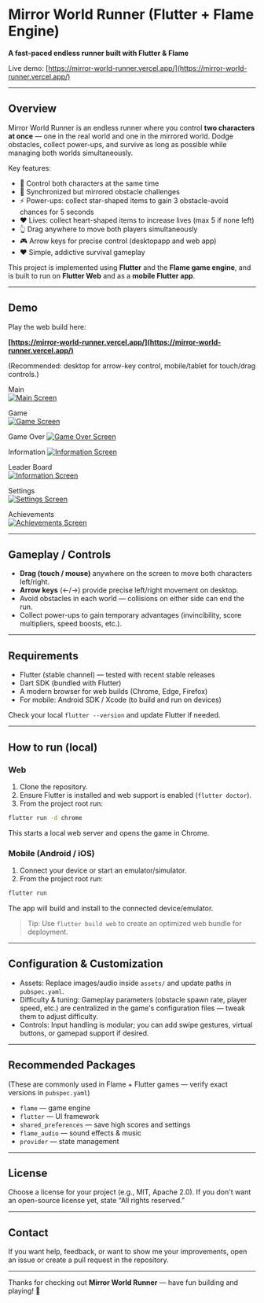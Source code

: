 # Mirror World Runner (Flutter + Flame Engine)

**A fast-paced endless runner built with Flutter & Flame**

Live demo: [https://mirror-world-runner.vercel.app/](https://mirror-world-runner.vercel.app/)

---

## Overview

Mirror World Runner is an endless runner where you control **two characters at once** — one in the real world and one in the mirrored world. Dodge obstacles, collect power-ups, and survive as long as possible while managing both worlds simultaneously.

Key features:

- 🌟 Control both characters at the same time
- 🎯 Synchronized but mirrored obstacle challenges
- ⚡ Power-ups: collect star-shaped items to gain 3 obstacle-avoid chances for 5 seconds
- ❤️ Lives: collect heart-shaped items to increase lives (max 5 if none left)
- 👆 Drag anywhere to move both players simultaneously
- 🎮 Arrow keys for precise control (desktopapp and web app)
- ❤️ Simple, addictive survival gameplay

This project is implemented using **Flutter** and the **Flame game engine**, and is built to run on **Flutter Web** and as a **mobile Flutter app**.

---

## Demo

Play the web build here:

**[https://mirror-world-runner.vercel.app/](https://mirror-world-runner.vercel.app/)**

(Recommended: desktop for arrow-key control, mobile/tablet for touch/drag controls.)

Main  
[![Main Screen](https://raw.githubusercontent.com/PHarshilLadila/mirror-world-runner/main/assets/images/demo/main_screen.png)](https://raw.githubusercontent.com/PHarshilLadila/mirror-world-runner/main/assets/images/demo/main_screen.png)

Game  
[![Game Screen](https://raw.githubusercontent.com/PHarshilLadila/mirror-world-runner/main/assets/images/demo/game_screen.png)](https://raw.githubusercontent.com/PHarshilLadila/mirror-world-runner/main/assets/images/demo/game_screen.png)

Game Over
[![Game Over Screen](https://raw.githubusercontent.com/PHarshilLadila/mirror-world-runner/main/assets/images/demo/game_over.png)](https://raw.githubusercontent.com/PHarshilLadila/mirror-world-runner/main/assets/images/demo/game_over.png)

Information
[![Information Screen](https://raw.githubusercontent.com/PHarshilLadila/mirror-world-runner/main/assets/images/demo/information.png)](https://raw.githubusercontent.com/PHarshilLadila/mirror-world-runner/main/assets/images/demo/information.png)

Leader Board  
[![Information Screen](https://raw.githubusercontent.com/PHarshilLadila/mirror-world-runner/main/assets/images/demo/leader_board.png)](https://raw.githubusercontent.com/PHarshilLadila/mirror-world-runner/main/assets/images/demo/leader_board.png)

Settings  
[![Settings Screen](https://raw.githubusercontent.com/PHarshilLadila/mirror-world-runner/main/assets/images/demo/setting_screen.png)](https://raw.githubusercontent.com/PHarshilLadila/mirror-world-runner/main/assets/images/demo/setting_screen.png)

Achievements  
[![Achievements Screen](https://raw.githubusercontent.com/PHarshilLadila/mirror-world-runner/main/assets/images/demo/achievement_screen.png)](https://raw.githubusercontent.com/PHarshilLadila/mirror-world-runner/main/assets/images/demo/achievement_screen.png)

---

## Gameplay / Controls

- **Drag (touch / mouse)** anywhere on the screen to move both characters left/right.
- **Arrow keys** (←/→) provide precise left/right movement on desktop.
- Avoid obstacles in each world — collisions on either side can end the run.
- Collect power-ups to gain temporary advantages (invincibility, score multipliers, speed boosts, etc.).

---

## Requirements

- Flutter (stable channel) — tested with recent stable releases
- Dart SDK (bundled with Flutter)
- A modern browser for web builds (Chrome, Edge, Firefox)
- For mobile: Android SDK / Xcode (to build and run on devices)

Check your local `flutter --version` and update Flutter if needed.

---

## How to run (local)

### Web

1. Clone the repository.
2. Ensure Flutter is installed and web support is enabled (`flutter doctor`).
3. From the project root run:

```bash
flutter run -d chrome
```

This starts a local web server and opens the game in Chrome.

### Mobile (Android / iOS)

1. Connect your device or start an emulator/simulator.
2. From the project root run:

```bash
flutter run
```

The app will build and install to the connected device/emulator.

> Tip: Use `flutter build web` to create an optimized web bundle for deployment.

---

## Configuration & Customization

- Assets: Replace images/audio inside `assets/` and update paths in `pubspec.yaml`.
- Difficulty & tuning: Gameplay parameters (obstacle spawn rate, player speed, etc.) are centralized in the game's configuration files — tweak them to adjust difficulty.
- Controls: Input handling is modular; you can add swipe gestures, virtual buttons, or gamepad support if desired.

---

## Recommended Packages

(These are commonly used in Flame + Flutter games — verify exact versions in `pubspec.yaml`)

- `flame` — game engine
- `flutter` — UI framework
- `shared_preferences` — save high scores and settings
- `flame_audio` — sound effects & music
- `provider` — state management

---

## License

Choose a license for your project (e.g., MIT, Apache 2.0). If you don't want an open-source license yet, state “All rights reserved.”

---

## Contact

If you want help, feedback, or want to show me your improvements, open an issue or create a pull request in the repository.

---

Thanks for checking out **Mirror World Runner** — have fun building and playing! 🚀
